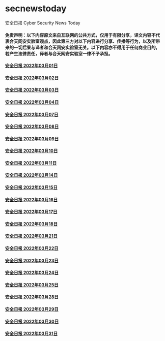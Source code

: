 # secnewstoday

安全日报 Cyber Security News Today

#### 免责声明：以下内容原文来自互联网的公共方式，仅用于有限分享，译文内容不代表合天网安实验室观点，因此第三方对以下内容进行分享、传播等行为，以及所带来的一切后果与译者和合天网安实验室无关。以下内容亦不得用于任何商业目的，若产生法律责任，译者与合天网安实验室一律不予承担。

#### [安全日报 2022年03月01日](https://github.com/hetianlab/secnewstoday/blob/master/Mar.2022/secnews-20220301.md)
#### [安全日报 2022年03月02日](https://github.com/hetianlab/secnewstoday/blob/master/Mar.2022/secnews-20220302.md)
#### [安全日报 2022年03月03日](https://github.com/hetianlab/secnewstoday/blob/master/Mar.2022/secnews-20220303.md)
#### [安全日报 2022年03月04日](https://github.com/hetianlab/secnewstoday/blob/master/Mar.2022/secnews-20220304.md)
#### [安全日报 2022年03月07日](https://github.com/hetianlab/secnewstoday/blob/master/Mar.2022/secnews-20220307.md)
#### [安全日报 2022年03月08日](https://github.com/hetianlab/secnewstoday/blob/master/Mar.2022/secnews-20220308.md)
#### [安全日报 2022年03月09日](https://github.com/hetianlab/secnewstoday/blob/master/Mar.2022/secnews-20220309.md)
#### [安全日报 2022年03月10日](https://github.com/hetianlab/secnewstoday/blob/master/Mar.2022/secnews-20220310.md)
#### [安全日报 2022年03月11日](https://github.com/hetianlab/secnewstoday/blob/master/Mar.2022/secnews-20220311.md)
#### [安全日报 2022年03月14日](https://github.com/hetianlab/secnewstoday/blob/master/Mar.2022/secnews-20220314.md)
#### [安全日报 2022年03月15日](https://github.com/hetianlab/secnewstoday/blob/master/Mar.2022/secnews-20220315.md)
#### [安全日报 2022年03月16日](https://github.com/hetianlab/secnewstoday/blob/master/Mar.2022/secnews-20220316.md)
#### [安全日报 2022年03月17日](https://github.com/hetianlab/secnewstoday/blob/master/Mar.2022/secnews-20220317.md)
#### [安全日报 2022年03月18日](https://github.com/hetianlab/secnewstoday/blob/master/Mar.2022/secnews-20220318.md)
#### [安全日报 2022年03月21日](https://github.com/hetianlab/secnewstoday/blob/master/Mar.2022/secnews-20220321.md)
#### [安全日报 2022年03月22日](https://github.com/hetianlab/secnewstoday/blob/master/Mar.2022/secnews-20220322.md)
#### [安全日报 2022年03月23日](https://github.com/hetianlab/secnewstoday/blob/master/Mar.2022/secnews-20220323.md)
#### [安全日报 2022年03月24日](https://github.com/hetianlab/secnewstoday/blob/master/Mar.2022/secnews-20220324.md)
#### [安全日报 2022年03月25日](https://github.com/hetianlab/secnewstoday/blob/master/Mar.2022/secnews-20220325.md)
#### [安全日报 2022年03月28日](https://github.com/hetianlab/secnewstoday/blob/master/Mar.2022/secnews-20220328.md)
#### [安全日报 2022年03月29日](https://github.com/hetianlab/secnewstoday/blob/master/Mar.2022/secnews-20220329.md)
#### [安全日报 2022年03月30日](https://github.com/hetianlab/secnewstoday/blob/master/Mar.2022/secnews-20220330.md)
#### [安全日报 2022年03月31日](https://github.com/hetianlab/secnewstoday/blob/master/Mar.2022/secnews-20220331.md)
